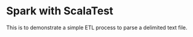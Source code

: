 # Spark with ScalaTest 

This is to demonstrate a simple ETL process to parse a delimited text file.
 
